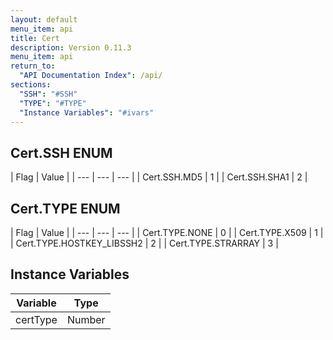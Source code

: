 ```yaml
---
layout: default
menu_item: api
title: Cert
description: Version 0.11.3
menu_item: api
return_to:
  "API Documentation Index": /api/
sections:
  "SSH": "#SSH"
  "TYPE": "#TYPE"
  "Instance Variables": "#ivars"
---
```


## <a name="SSH"></a><span>Cert.</span>SSH <span class="tags"><span class="enum">ENUM</span></span>

| Flag | Value |
| --- | --- | --- |
| <span>Cert.SSH.</span>MD5 | 1 |
| <span>Cert.SSH.</span>SHA1 | 2 |

## <a name="TYPE"></a><span>Cert.</span>TYPE <span class="tags"><span class="enum">ENUM</span></span>

| Flag | Value |
| --- | --- | --- |
| <span>Cert.TYPE.</span>NONE | 0 |
| <span>Cert.TYPE.</span>X509 | 1 |
| <span>Cert.TYPE.</span>HOSTKEY_LIBSSH2 | 2 |
| <span>Cert.TYPE.</span>STRARRAY | 3 |

## <a name="ivars"></a>Instance Variables

| Variable | Type |
| --- | --- |
| <a name="certType"></a>certType | Number |

